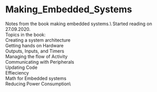 # Making_Embedded_Systems
Notes from the book making embedded systems.\ 
Started reading on 27.09.2020.\
Topics in the book:\
	Creating a system architecture\
	Getting hands on Hardware\
	Outputs, Inputs, and Timers\
	Managing the flow of Activity\
	Communicating with Peripherals\
	Updating Code\
	Effieciency\
	Math for Embedded systems\
	Reducing Power Consumption\	
